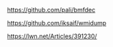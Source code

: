 https://github.com/pali/bmfdec

https://github.com/iksaif/wmidump

https://lwn.net/Articles/391230/

